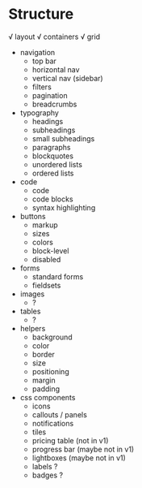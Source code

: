 # Structure

√ layout
    √ containers
    √ grid
* navigation
    * top bar
    * horizontal nav
    * vertical nav (sidebar)    
    * filters
    * pagination
    * breadcrumbs
* typography
    * headings
    * subheadings
    * small subheadings
    * paragraphs
    * blockquotes
    * unordered lists
    * ordered lists
* code
    * code
    * code blocks
    * syntax highlighting
* buttons
    * markup
    * sizes
    * colors
    * block-level
    * disabled
* forms
    * standard forms
    * fieldsets
* images
    * ?
* tables
    * ?
* helpers
    * background
    * color
    * border
    * size
    * positioning
    * margin
    * padding
* css components
    * icons
    * callouts / panels
    * notifications
    * tiles
    * pricing table (not in v1)
    * progress bar (maybe not in v1)
    * lightboxes (maybe not in v1)
    * labels ?
    * badges ?